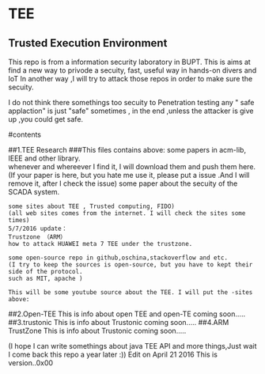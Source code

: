 TEE
=====
Trusted Execution Environment
------
  This repo is from a information security laboratory in BUPT.
  This is aims at find a new way to privode a secuity, fast, useful way in hands-on divers and IoT
  In another way ,I will try to attack those repos in order to make sure the secuity.
  
  I do not think there somethings too secuity to  Penetration testing
  any " safe applaction" is just "safe" sometimes , in the end ,unless the attacker is give up ,you could get safe.   


#contents


##1.TEE Research
###This files contains above:
    some papers in acm-lib, IEEE and other library.  
    whenever and whereever I find it, I will download them and push them here.
    (If your paper is here, but you hate me use it, please put a issue .And I will remove it,
    after I check the issue)
    some paper about the secuity of the SCADA system.
    
    some sites about TEE , Trusted computing, FIDO)
    (all web sites comes from the internet. I will check the sites some times)
    5/7/2016 update：
    Trustzone （ARM） 
    how to attack HUAWEI meta 7 TEE under the trustzone.
    
    some open-source repo in github,oschina,stackoverflow and etc.
    (I try to keep the sources is open-source, but you have to kept their side of the protocol.
    such as MIT, apache )
    
    This will be some youtube source about the TEE. I will put the -sites above:
    
    
    
##2.Open-TEE
This is info about open TEE and open-TE
coming soon.....
##3.trustonic
This is info about Trustonic
coming soon.....
##4.ARM TrustZone
This is info about Trustonic
coming soon.....



(I hope I can write somethings about java TEE API and more things,Just wait I come back this repo a year later :))
Edit on April 21 2016 This is version..0x00  
